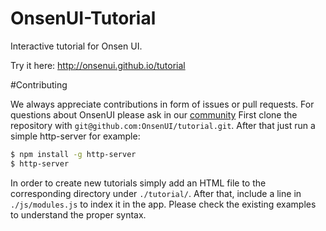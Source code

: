 # OnsenUI-Tutorial
Interactive tutorial for Onsen UI.

Try it here: http://onsenui.github.io/tutorial

#Contributing

We always appreciate contributions in form of issues or pull requests. For questions about OnsenUI please ask in our [community](https://community.onsen.io/)
First clone the repository with `git@github.com:OnsenUI/tutorial.git`. After that just run a simple http-server for example:

```bash
$ npm install -g http-server
$ http-server
```

In order to create new tutorials simply add an HTML file to the corresponding directory under `./tutorial/`. After that, include a line in `./js/modules.js` to index it in the app. Please check the existing examples to understand the proper syntax.

